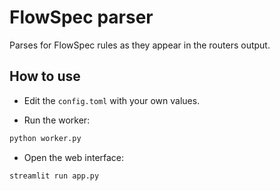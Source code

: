 # FlowSpec parser

Parses for FlowSpec rules as they appear in the routers output.

## How to use

- Edit the `config.toml` with your own values.

- Run the worker:

```bash
python worker.py
```

- Open the web interface:

```bash
streamlit run app.py
```
